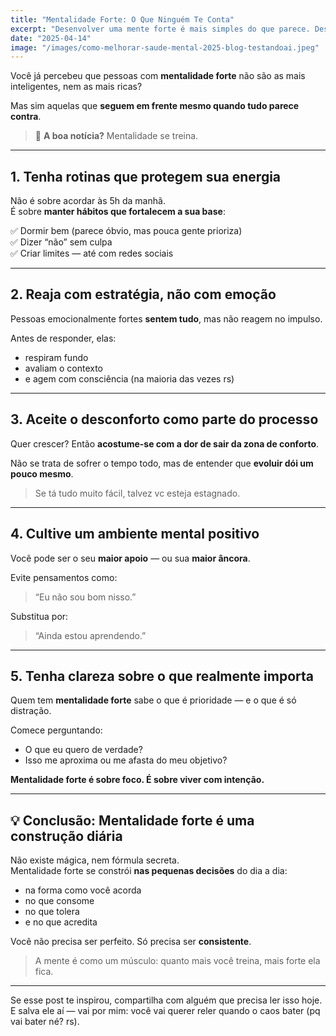 ```yaml
---
title: "Mentalidade Forte: O Que Ninguém Te Conta"
excerpt: "Desenvolver uma mente forte é mais simples do que parece. Descubra 5 atitudes que mudam o jogo e elevam sua vida em 2025."
date: "2025-04-14"
image: "/images/como-melhorar-saude-mental-2025-blog-testandoai.jpeg"
---
```


Você já percebeu que pessoas com **mentalidade forte** não são as mais inteligentes, nem as mais ricas?

Mas sim aquelas que **seguem em frente mesmo quando tudo parece contra**.

> 🧠 **A boa notícia?** Mentalidade se treina.

---

## 1. Tenha rotinas que protegem sua energia

Não é sobre acordar às 5h da manhã.  
É sobre **manter hábitos que fortalecem a sua base**:

✅ Dormir bem (parece óbvio, mas pouca gente prioriza)  
✅ Dizer “não” sem culpa  
✅ Criar limites — até com redes sociais

---

## 2. Reaja com estratégia, não com emoção

Pessoas emocionalmente fortes **sentem tudo**, mas não reagem no impulso.

Antes de responder, elas:

- respiram fundo  
- avaliam o contexto  
- e agem com consciência (na maioria das vezes rs)

---

## 3. Aceite o desconforto como parte do processo

Quer crescer? Então **acostume-se com a dor de sair da zona de conforto**.

Não se trata de sofrer o tempo todo, mas de entender que **evoluir dói um pouco mesmo**.

> Se tá tudo muito fácil, talvez vc esteja estagnado.

---

## 4. Cultive um ambiente mental positivo

Você pode ser o seu **maior apoio** — ou sua **maior âncora**.

Evite pensamentos como:  
> “Eu não sou bom nisso.”

Substitua por:  
> “Ainda estou aprendendo.”

---

## 5. Tenha clareza sobre o que realmente importa

Quem tem **mentalidade forte** sabe o que é prioridade — e o que é só distração.

Comece perguntando:

- O que eu quero de verdade?  
- Isso me aproxima ou me afasta do meu objetivo?

**Mentalidade forte é sobre foco. É sobre viver com intenção.**

---

## 💡 Conclusão: Mentalidade forte é uma construção diária

Não existe mágica, nem fórmula secreta.  
Mentalidade forte se constrói **nas pequenas decisões** do dia a dia:

- na forma como você acorda  
- no que consome  
- no que tolera  
- e no que acredita

Você não precisa ser perfeito. Só precisa ser **consistente**.

> A mente é como um músculo: quanto mais você treina, mais forte ela fica.

---

Se esse post te inspirou, compartilha com alguém que precisa ler isso hoje.  
E salva ele aí — vai por mim: você vai querer reler quando o caos bater (pq vai bater né? rs).